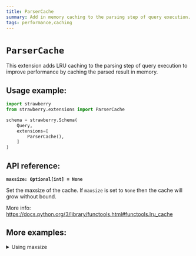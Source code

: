 ```yaml
---
title: ParserCache
summary: Add in memory caching to the parsing step of query execution.
tags: performance,caching
---
```


# `ParserCache`

This extension adds LRU caching to the parsing step of query execution to improve performance by caching the parsed result in memory.

## Usage example:

```python
import strawberry
from strawberry.extensions import ParserCache

schema = strawberry.Schema(
    Query,
    extensions=[
        ParserCache(),
    ]
)
```

## API reference:

**`maxsize: Optional[int] = None`**

Set the maxsize of the cache. If `maxsize` is set to `None` then the cache will grow without bound.

More info: https://docs.python.org/3/library/functools.html#functools.lru_cache

## More examples:

<details>
  <summary>Using maxsize</summary>

  ```python
  import strawberry
  from strawberry.extensions import ParserCache

  schema = strawberry.Schema(
      Query,
      extensions=[
          ParserCache(maxsize=100),
      ]
  )
  ```
</details>
